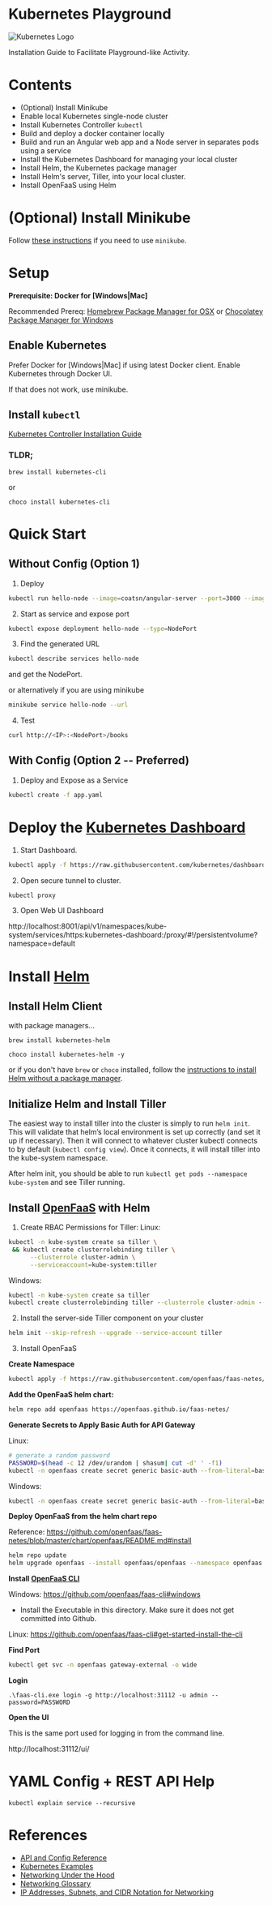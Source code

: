 # Kubernetes Playground

![Kubernetes Logo](/images/kubernetes-ar21.svg)

Installation Guide to Facilitate Playground-like Activity.

# Contents

* (Optional) Install Minikube
* Enable local Kubernetes single-node cluster
* Install Kubernetes Controller `kubectl`
* Build and deploy a docker container locally
* Build and run an Angular web app and a Node server in separates pods using a service
* Install the Kubernetes Dashboard for managing your local cluster
* Install Helm, the Kubernetes package manager
* Install Helm's server, Tiller, into your local cluster.
* Install OpenFaaS using Helm

# (Optional) Install Minikube

Follow [these instructions](/minikube.md) if you need to use `minikube`.

# Setup

**Prerequisite: Docker for [Windows|Mac]**

Recommended Prereq: [Homebrew Package Manager for OSX](https://brew.sh/) or [Chocolatey Package Manager for Windows](https://chocolatey.org/)

## Enable Kubernetes

Prefer Docker for [Windows|Mac] if using latest Docker client.  Enable Kubernetes through Docker UI.

If that does not work, use minikube.

## Install `kubectl`

[Kubernetes Controller Installation Guide](https://kubernetes.io/docs/tasks/tools/install-kubectl/)

### TLDR;

`brew install kubernetes-cli`

or 

`choco install kubernetes-cli`

# Quick Start

## Without Config (Option 1)

1. Deploy

```bash
kubectl run hello-node --image=coatsn/angular-server --port=3000 --image-pull-policy=IfNotPresent
```

2. Start as service and expose port

```bash
kubectl expose deployment hello-node --type=NodePort
```

3. Find the generated URL

```bash
kubectl describe services hello-node
``` 
and get the NodePort.

or alternatively if you are using minikube

```bash
minikube service hello-node --url
```

4. Test

```bash
curl http://<IP>:<NodePort>/books
```

## With Config (Option 2 -- Preferred)

1. Deploy and Expose as a Service

```bash
kubectl create -f app.yaml
```

# Deploy the [Kubernetes Dashboard](https://github.com/kubernetes/dashboard)

1. Start Dashboard.

```bash
kubectl apply -f https://raw.githubusercontent.com/kubernetes/dashboard/master/src/deploy/recommended/kubernetes-dashboard.yaml
```

2. Open secure tunnel to cluster.

```bash
kubectl proxy
```

3. Open Web UI Dashboard

http://localhost:8001/api/v1/namespaces/kube-system/services/https:kubernetes-dashboard:/proxy/#!/persistentvolume?namespace=default

# Install [Helm](https://helm.sh/)

## Install Helm Client

with package managers...

`brew install kubernetes-helm`

`choco install kubernetes-helm -y`

or if you don't have `brew` or `choco` installed, follow the [instructions to install Helm without a package manager](https://docs.helm.sh/using_helm/#installing-helm).

## Initialize Helm and Install Tiller

The easiest way to install tiller into the cluster is simply to run `helm init`. This will validate that helm’s local environment is set up correctly (and set it up if necessary). Then it will connect to whatever cluster kubectl connects to by default (`kubectl config view`). Once it connects, it will install tiller into the kube-system namespace.

After helm init, you should be able to run `kubectl get pods --namespace kube-system` and see Tiller running.

## Install [OpenFaaS](https://docs.openfaas.com/) with Helm

1. Create RBAC Permissions for Tiller:
Linux:

```bash
kubectl -n kube-system create sa tiller \
 && kubectl create clusterrolebinding tiller \
      --clusterrole cluster-admin \
      --serviceaccount=kube-system:tiller
```
Windows:

```bat
kubectl -n kube-system create sa tiller
kubectl create clusterrolebinding tiller --clusterrole cluster-admin --serviceaccount=kube-system:tiller
```
2. Install the server-side Tiller component on your cluster

```bash
helm init --skip-refresh --upgrade --service-account tiller
```

3. Install OpenFaaS

**Create Namespace**
```bash
kubectl apply -f https://raw.githubusercontent.com/openfaas/faas-netes/master/namespaces.yml
```

**Add the OpenFaaS helm chart:**
```bash
helm repo add openfaas https://openfaas.github.io/faas-netes/
```

**Generate Secrets to Apply Basic Auth for API Gateway**

Linux:
```bash
# generate a random password
PASSWORD=$(head -c 12 /dev/urandom | shasum| cut -d' ' -f1)
kubectl -n openfaas create secret generic basic-auth --from-literal=basic-auth-user=admin --from-literal=basic-auth-password="$PASSWORD"
```

Windows:
```bash
kubectl -n openfaas create secret generic basic-auth --from-literal=basic-auth-user=admin --from-literal=basic-auth-password="MAKEUP_A_PASSWORD"
```

**Deploy OpenFaaS from the helm chart repo**

Reference: https://github.com/openfaas/faas-netes/blob/master/chart/openfaas/README.md#install

```bash
helm repo update
helm upgrade openfaas --install openfaas/openfaas --namespace openfaas --set basic_auth=true --set functionNamespace=openfaas-fn
```

**Install [OpenFaaS CLI](https://github.com/openfaas/faas-cli)**

Windows: https://github.com/openfaas/faas-cli#windows
* Install the Executable in this directory.  Make sure it does not get committed into Github.

Linux: https://github.com/openfaas/faas-cli#get-started-install-the-cli

**Find Port**
```bash
kubectl get svc -n openfaas gateway-external -o wide
```

**Login**

```BAT
.\faas-cli.exe login -g http://localhost:31112 -u admin --password=PASSWORD
```

**Open the UI**

This is the same port used for logging in from the command line.

http://localhost:31112/ui/

# YAML Config + REST API Help

`kubectl explain service --recursive`

# References

* [API and Config Reference](https://v1-10.docs.kubernetes.io/docs/reference/generated/kubernetes-api/v1.10/)
* [Kubernetes Examples](https://github.com/kubernetes/examples)
* [Networking Under the Hood](https://www.digitalocean.com/community/tutorials/kubernetes-networking-under-the-hood)
* [Networking Glossary](https://www.digitalocean.com/community/tutorials/an-introduction-to-networking-terminology-interfaces-and-protocols)
* [IP Addresses, Subnets, and CIDR Notation for Networking](https://www.digitalocean.com/community/tutorials/understanding-ip-addresses-subnets-and-cidr-notation-for-networking)

